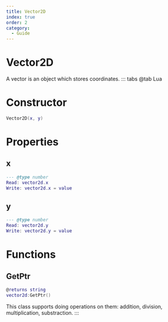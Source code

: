 ```yaml
---
title: Vector2D
index: true
order: 2
category:
  - Guide
---
```


# Vector2D
A vector is an object which stores coordinates.
::: tabs
@tab Lua
# Constructor
```lua
Vector2D(x, y)
```
# Properties
## x 
```lua
--- @type number
Read: vector2d.x
Write: vector2d.x = value
```
## y 
```lua
--- @type number
Read: vector2d.y
Write: vector2d.y = value
```
# Functions
## GetPtr
```lua
@returns string
vector2d:GetPtr()
```
This class supports doing operations on them: addition, division, multiplication, substraction.
:::